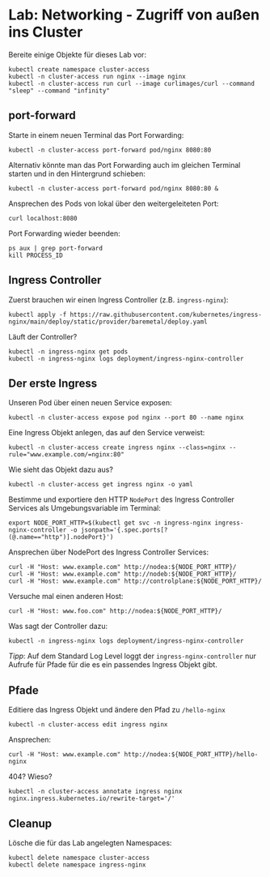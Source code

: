 # Lab: Networking - Zugriff von außen ins Cluster

Bereite einige Objekte für dieses Lab vor:

```shell
kubectl create namespace cluster-access
kubectl -n cluster-access run nginx --image nginx
kubectl -n cluster-access run curl --image curlimages/curl --command "sleep" --command "infinity"
```

## port-forward

Starte in einem neuen Terminal das Port Forwarding:

```shell
kubectl -n cluster-access port-forward pod/nginx 8080:80
```

Alternativ könnte man das Port Forwarding auch im gleichen Terminal starten und in den Hintergrund schieben:

```shell
kubectl -n cluster-access port-forward pod/nginx 8080:80 &
```

Ansprechen des Pods von lokal über den weitergeleiteten Port:

```shell
curl localhost:8080
```

Port Forwarding wieder beenden:

```shell
ps aux | grep port-forward
kill PROCESS_ID
```

## Ingress Controller

Zuerst brauchen wir einen Ingress Controller (z.B. `ingress-nginx`):

```shell
kubectl apply -f https://raw.githubusercontent.com/kubernetes/ingress-nginx/main/deploy/static/provider/baremetal/deploy.yaml
```

Läuft der Controller?

```shell
kubectl -n ingress-nginx get pods
kubectl -n ingress-nginx logs deployment/ingress-nginx-controller
```

## Der erste Ingress

Unseren Pod über einen neuen Service exposen:

```shell
kubectl -n cluster-access expose pod nginx --port 80 --name nginx
```

Eine Ingress Objekt anlegen, das auf den Service verweist:

```shell
kubectl -n cluster-access create ingress nginx --class=nginx --rule="www.example.com/=nginx:80"
```

Wie sieht das Objekt dazu aus?

```shell
kubectl -n cluster-access get ingress nginx -o yaml
```

Bestimme und exportiere den HTTP `NodePort` des Ingress Controller Services als Umgebungsvariable im Terminal:

```shell
export NODE_PORT_HTTP=$(kubectl get svc -n ingress-nginx ingress-nginx-controller -o jsonpath='{.spec.ports[?(@.name=="http")].nodePort}')
```

Ansprechen über NodePort des Ingress Controller Services:

```shell
curl -H "Host: www.example.com" http://nodea:${NODE_PORT_HTTP}/
curl -H "Host: www.example.com" http://nodeb:${NODE_PORT_HTTP}/
curl -H "Host: www.example.com" http://controlplane:${NODE_PORT_HTTP}/
```

Versuche mal einen anderen Host:
```shell
curl -H "Host: www.foo.com" http://nodea:${NODE_PORT_HTTP}/
```

Was sagt der Controller dazu:

```shell
kubectl -n ingress-nginx logs deployment/ingress-nginx-controller
```

*Tipp*: Auf dem Standard Log Level loggt der `ingress-nginx-controller` nur Aufrufe für Pfade für die es ein passendes Ingress Objekt gibt.

## Pfade

Editiere das Ingress Objekt und ändere den Pfad zu `/hello-nginx`

```shell
kubectl -n cluster-access edit ingress nginx
```

Ansprechen:

```shell
curl -H "Host: www.example.com" http://nodea:${NODE_PORT_HTTP}/hello-nginx
```

404? Wieso?

```shell
kubectl -n cluster-access annotate ingress nginx nginx.ingress.kubernetes.io/rewrite-target='/'
```

## Cleanup

Lösche die für das Lab angelegten Namespaces:

```shell
kubectl delete namespace cluster-access
kubectl delete namespace ingress-nginx
```
